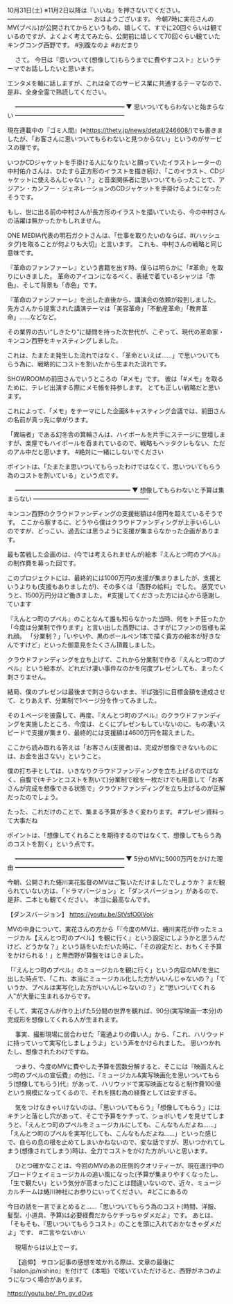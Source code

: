 10月31日(土) ※11月2日以降は『いいね』を押さないでください。
━━━━━━━━━━━━━━
おはようございます。
今朝7時に実花さんのMV(プペル)が公開されてからというもの、嬉しくて、すでに20回ぐらいは観ているのですが、よくよく考えてみたら、公開前に嬉しくて70回ぐらい観ていたキングコング西野です。
#別腹なのよ
#おだまり

　
さて。
今日は『思いついて(想像して)もらうまでに費やすコスト』というテーマでお話ししたいと思います。

エンタメを軸に話しますが、これは全てのサービス業に共通するテーマなので、是非、全身全霊で熟読してください。

　
━━━━━━━━━━━━━━━━━━
▼ 思いついてもらわないと始まらない
━━━━━━━━━━━━━━━━━━

現在連載中の『ゴミ人間』(※https://thetv.jp/news/detail/246608/)でも書きましたが、「お客さんに思いついてもらわないと見つからない」というのがサービスの理です。

いつかCDジャケットを手掛ける人になりたいと願っていたイラストレーターの中村佑介さんは、ひたすら正方形のイラストを描き続け、「このイラスト、CDジャケットに使えるんじゃない？」と音楽関係者に思いついてもらったことで、アジアン・カンフー・ジェネレーションのCDジャケットを手掛けるようになったそうです。

もし、世に出る前の中村さんが長方形のイラストを描いていたら、今の中村さんの活躍は無かったかもしれません。

ONE MEDIA代表の明石ガクトさんは、「仕事を取りたいのならば、#(ハッシュタグ)を取ることが何よりも大切」と言います。
これも、中村さんの戦略と同じ意味です。

『革命のファンファーレ』という書籍を出す時、僕らは明らかに「#革命」を取りにいきました。
革命のアイコンになるべく、表紙で着ているシャツは「赤色」、そして背景も「赤色」です。

『革命のファンファーレ』を出した直後から、講演会の依頼が殺到しました。
先方さんから提案された講演テーマは「美容革命」「不動産革命」「教育革命」……などなど。

その業界の古い“しきたり”に疑問を持った次世代が、こぞって、現代の革命家・キンコン西野をキャスティングしました。

これは、たまたま発生した流れではなく、「革命といえば……」で思いついてもらう為に、戦略的にコストを割いたから生まれた流れです。

SHOWROOMの前田さんでいうところの「#メモ」です。
彼は「#メモ」を取るために、テレビ出演する際にメモ帳を持参します。
とても正しい戦略だと思います。

これによって、「メモ」をテーマにした企画&キャスティング会議では、前田さんの名前が真っ先に挙がります。

「異端者」である幻冬舎の箕輪さんは、ハイボールを片手にステージに登壇しますが、楽屋でもハイボールを呑まれているので、戦略もヘッタクレもない、ただのアル中だと思います。
#絶対に一緒にしないでください

ポイントは、「たまたま思いついてもらったわけではなくて、思いついてもらう為のコストを割いている」という点です。

　
━━━━━━━━━━━━━━━━━━━
▼  想像してもらわないと予算は集まらない
━━━━━━━━━━━━━━━━━━━

キンコン西野のクラウドファンディングの支援総額は4億円を超えているそうです。
ここから察するに、どうやら僕はクラウドファンディングが上手いらしいのですが、どっこい、過去には思うように支援が集まらなかった企画があります。

最も苦戦した企画のは、(今では考えられませんが)絵本『えんとつ町のプペル』の制作費を募った回です。

このプロジェクトには、最終的には1000万円の支援が集まりましたが、支援というよりも(支援もありましたが)、その多くは「西野の給料」でした。
感覚でいうと、1500万円分ほど働きました。
#支援してくださった方には心から感謝しています

『えんとつ町のプペル』のことなんて誰も知らなかった当時、何をトチ狂ったか「今度は分業制で作ります」と言い出した西野には、さすがにファンの皆様も呆れ顔。
「分業制？」「いやいや、黒のボールペン1本で描く貴方の絵本が好きなんですけど」といった御意見をたくさん頂戴しました。

クラウドファンディングを立ち上げて、これから分業制で作る『えんとつ町のプペル』という絵本が、どれだけ凄い事件なのかを何度プレゼンしても、まったく刺さりません。

結局、僕のプレゼンは最後まで刺さらないまま、半ば強引に目標金額を達成させて、とりあえず、分業制で1ページ分を作ってみました。

その１ページを披露して、再度、『えんとつ町のプペル』のクラウドファンディングを実施したところ、今度は、とくにプレゼンもしていないのに、もの凄いスピードで支援が集まり、最終的には支援額は4600万円を超えました。

ここから読み取れる答えは「お客さん(支援者)は、完成が想像できないものには、お金を出さない」ということ。

僕の打ち手としては、いきなりクラウドファンディングを立ち上げるのではなく、自腹で(キチンとコストを割いて)分業制で絵を一枚だけでも用意して「お客さんが完成を想像できる状態で」クラウドファンディングを立ち上げるのが正解だったのでしょう。

たった、これだけのことで、集まる予算が多きく変わります。
#プレゼン資料って大事だね

ポイントは、「想像してくれることを期待するのではなくて、想像してもらう為のコストを割く」という点です。

　
━━━━━━━━━━━━━━━━━━
▼ 5分のMVに5000万円をかけた理由
━━━━━━━━━━━━━━━━━━

今朝、公開された蜷川実花監督のMVはご覧いただけましたでしょうか？
まだ観られていない方は、「ドラマバージョン」と「ダンスバージョン」があるので、是非、二本とも観てください。
本当に最高なんです。

【ダンスバージョン】
https://youtu.be/StVsfO0lVok

MVの中身について、実花さんの方から「『今度のMVは、蜷川実花が作ったミュージカル【えんとつ町のプペル】を観に行く』という設定にしようかと思うんだけど、どうかな？」という話をいただいた時に、「その設定だと、おもくそ予算をかけられる！」と黒西野が算盤をはじきました。

「『えんとつ町のプペル』のミュージカルを観に行く」という内容のMVを世に出した時点で、「これ、本当にミュージカル化した方がいいんじゃないの？」「ていうか、プペルは実写化した方がいいんじゃないの？」と“思いついてくれる人”が大量に生まれるからです。

そして、実花さんが作り上げた5分間の世界を観れば、90分(実写映画一本分)の完成形を想像してくれる人が生まれます。

　
事実、撮影現場に居合わせた「電通よりの偉い人」から、「これ、ハリウッドに持っていって実写化しましょうよ」という声をかけられました。
思いつかれたし、想像されたわけですね。

　
つまり、今度のMVに費やした予算を因数分解すると、そこには『映画えんとつ町のプペルの宣伝費』の他に、『ミュージカル&実写映画化を思いついてもらう(想像してもらう)代』があって、ハリウッドで実写映画となると制作費100億という規模になってくるので、それを掴む為の経費としては安すぎる。

　
気をつけなきゃいけないのは、「思いついてもらう」「想像してもらう」にはキチンと落とし穴があって、そこで予算をケチって、ショボいモノを見せてしまうと、「えんとつ町のプペルをミュージカルにしても、こんなもんだよね……」「えんとつ町のプペルを実写化しても、こんなもんだよね……」といった感じで、自らの息の根を止めてしまいかねないので、変な話ですが、思いつかれてしまう(想像されてしまう)時は、全力でコストをかけた方がいいと思います。

　
ひとつ確かなことは、今回のMVのあの圧倒的クオリティーが、現在進行中のブロードウェイミュージカルの追い風になった(予算が集まりやすくなったし、「生で観たい」という気分が高まった)ことは間違いないので、近々、ミュージカルチームは蜷川神社にお参りにいってください。
#どこにあるの
　

今日の話を一言でまとめると……「思いついてもらう為のコスト(時間、洋服、髪型、小道具、予算)は必要経費だからケチっちゃダメだよ」です。
あとは、「そもそも、『思いついてもらうコスト』のことを頭に入れておかなきゃダメだよ」です、
#二言やないかい

　
現場からは以上でーす。

　
【追伸】
サロン記事の感想を呟かれる際は、文章の最後に『salon.jp/nishino』を付けて《本垢》で呟いていただけると、西野がネコのようになつく場合があります。

https://youtu.be/_Pn_gv_dOvs
